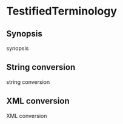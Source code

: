 # TestifiedTerminology

## Synopsis

synopsis

## String conversion

string conversion

## XML conversion

XML conversion

